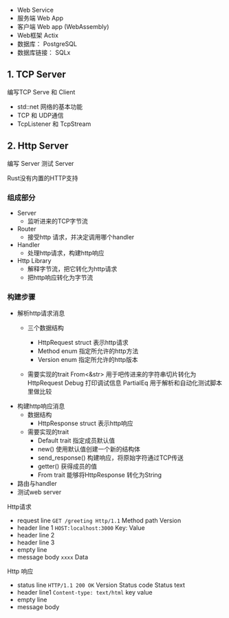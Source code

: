 * Web Service
* 服务端 Web App
* 客户端 Web app (WebAssembly)
* Web框架 Actix
* 数据库： PostgreSQL
* 数据库链接： SQLx

## 1. TCP Server 

编写TCP Serve 和 Client

* std::net 网络的基本功能 
* TCP 和 UDP通信 
* TcpListener 和 TcpStream


## 2. Http Server

编写 Server 测试 Server

Rust没有内置的HTTP支持

### 组成部分
* Server 
  * 监听进来的TCP字节流
* Router
  * 接受http 请求，并决定调用哪个handler
* Handler
  * 处理http请求，构建http响应
* Http Library 
  * 解释字节流，把它转化为http请求
  * 把http响应转化为字节流

### 构建步骤

* 解析http请求消息
  * 三个数据结构
    * HttpRequest struct 表示http请求
    * Method enum 指定所允许的http方法
    * Version enum 指定所允许的http版本

  * 需要实现的trait
    From<&str> 用于吧传进来的字符串切片转化为HttpRequest
    Debug 打印调试信息
    PartialEq 用于解析和自动化测试脚本里做比较
* 构建http响应消息
  * 数据结构
    * HttpResponse struct 表示http响应
  * 需要实现的trait
    * Default trait 指定成员默认值
    * new() 使用默认值创建一个新的结构体
    * send_response() 构建响应，将原始字符通过TCP传送
    * getter() 获得成员的值
    * From trait 能够将HttpResponse 转化为String
* 路由与handler
* 测试web server



Http请求

* request line  `GET /greeting Http/1.1` Method path Version
* header line 1  `HOST:localhost:3000` Key: Value
* header line 2
* header line 3
* empty line
* message body `xxxx` Data


Http 响应

* status line `HTTP/1.1 200 OK` Version Status code Status text
* header line1 `Content-type: text/html` key value
* empty line
* message body 